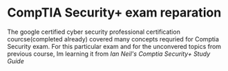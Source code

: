 # CompTIA Security+ exam reparation

The google certified cyber security professional certification courcse(completed already) covered many concepts requried for Comptia Security exam.
For this particular exam and for the unconvered topics from previous course, Im learning it from *Ian Neil's Comptia Security+ Study Guide*
